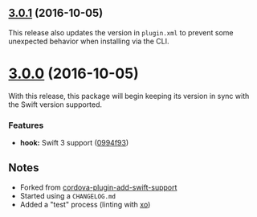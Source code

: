 <a name="3.0.1"></a>
## [3.0.1](https://github.com/bitjson/cordova-plugin-swift-support/compare/3.0.0...v3.0.1) (2016-10-05)

This release also updates the version in `plugin.xml` to prevent some unexpected behavior when installing via the CLI.

<a name="3.0.0"></a>
# [3.0.0](https://github.com/bitjson/cordova-plugin-swift-support/compare/1.3.2...v3.0.0) (2016-10-05)

With this release, this package will begin keeping its version in sync with the Swift version supported.

### Features

* **hook:** Swift 3 support ([0994f93](https://github.com/bitjson/cordova-plugin-swift-support/commit/0994f93))

## Notes

* Forked from [cordova-plugin-add-swift-support](https://github.com/akofman/cordova-plugin-add-swift-support)
* Started using a `CHANGELOG.md`
* Added a "test" process (linting with [xo](https://github.com/sindresorhus/xo))
